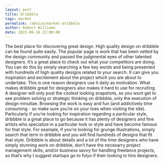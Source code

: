 ```yaml
---
layout: post
title: Dribbble
tags: market
permalink: /advice/market-dribbble
author: Robert Williams
date: 2015-06-16 22:00:00
---
```


The best place for discovering great design.
High quality design on dribbble can be found quite easily.
The popular page is work that has been vetted by the design community and passed the judgmental eyes of other talented designers. It’s a great place to check out what your competitors are doing.
You can do this by simply searching a
few key words and being presented with hundreds of high quality designs related
to your search. It can give you inspiration and excitement about the project which you are about to undertake. This is one reason designers use it daily as motivation.
What makes dribbble great for designers also makes it hard to use for recruiting. A designer will only post the coolest looking snapshots, so you wont get to see problem solving or strategic thinking on dribbble, only the execution of design minutiae.
Browsing the work is easy and fun (and addictively time consuming - so make sure you’re on your toes when visiting the site).
Particularly if you’re looking for inspiration regarding a particular style, dribbble is a great place to go because it has plenty of designers and fine artists who specialize in a particular look or style and have become famous for that style.
For example, if you’re looking for grunge illustrations, simply search that term in dribbble and you will find hundreds of designs that fit that style.
Dribbble is about details and a lot of the time designers who have simply stunning work
on dribbble, don’t have the necesarry project management skills, and/or business savvy for handling freelance projects, so that’s why I suggest startups go to folyo if their looking to hire designers.
